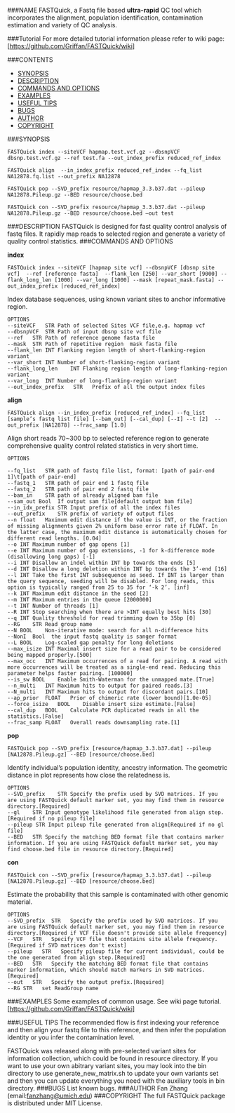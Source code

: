 ###NAME
   FASTQuick, a Fastq file based **ultra-rapid** QC tool which incorporates the alignment, population identification, contamination estimation and variety of QC analysis. 
   
   
###Tutorial
   For more detailed tutorial information please refer to wiki page:[https://github.com/Griffan/FASTQuick/wiki]
   
   
###CONTENTS

- [SYNOPSIS](#synopsis)
- [DESCRIPTION](#description)
- [COMMANDS AND OPTIONS](#commands-and-options)
- [EXAMPLES](#examples)
- [USEFUL TIPS](#useful-tips)
- [BUGS](#bugs)
- [AUTHOR](#author)
- [COPYRIGHT](#copyright)

###SYNOPSIS
```
FASTQuick index --siteVCF hapmap.test.vcf.gz --dbsnpVCF dbsnp.test.vcf.gz --ref test.fa --out_index_prefix reduced_ref_index

FASTQuick align  --in_index_prefix reduced_ref_index --fq_list NA12878.fq.list --out_prefix NA12878 

FASTQuick pop --SVD_prefix resource/hapmap_3.3.b37.dat --pileup NA12878.Pileup.gz --BED resource/choose.bed

FASTQuick con --SVD_prefix resource/hapmap_3.3.b37.dat --pileup NA12878.Pileup.gz --BED resource/choose.bed —out test
```
###DESCRIPTION
   FASTQuick is designed for fast quality control analysis of fastq files. It rapidly map reads to selected region and generate a variety of quality control statistics.
###COMMANDS AND OPTIONS

**index**	

    FASTQuick index --siteVCF [hapmap site vcf] --dbsnpVCF [dbsnp site vcf]  --ref [reference fasta]  --flank_len [250] --var_short [9000] --flank_long_len [1000] --var_long [1000] --mask [repeat_mask.fasta] --out_index_prefix [reduced_ref_index]

Index database sequences, using known variant sites to anchor informative region.

    OPTIONS
    --siteVCF	STR	Path of selected Sites VCF file,e.g. hapmap vcf
    --dbsnpVCF	STR	Path of input dbsnp site vcf file
    --ref	STR	Path of reference genome fasta file
    --mask	STR	Path of repetitive region  mask fasta file
    --flank_len	INT	Flanking region length of short-flanking-region variant
    --var_short	INT	Number of short-flanking-region variant
    --flank_long_len	INT Flanking region length of long-flanking-region variant
    --var_long	INT	Number of long-flanking-region variant
    --out_index_prefix   STR   Prefix of all the output index files

**align**

    FASTQuick align --in_index_prefix [reduced_ref_index] --fq_list [sample’s fastq list file] [--bam_out] [--cal_dup] [--I] --t [2]  --out_prefix [NA12878] --frac_samp [1.0] 

Align short reads 70~300 bp to selected reference region to generate comprehensive quality control related statistics in very short time.
    
    OPTIONS
    
    --fq_list	STR path of fastq file list, format: [path of pair-end 1]\t[path of pair-end]
    --fastq_1	STR path of pair end 1 fastq file
    --fastq_2	STR path of pair end 2 fastq file
    --bam_in	STR path of already aligned bam file
    --sam_out Bool  If output sam file[default output bam file]
    --in_idx_prefix	STR	Input prefix of all the index files
    --out_prefix	STR	prefix of variety of output files
    --n	float	Maximum edit distance if the value is INT, or the fraction of missing alignments given 2% uniform base error rate if FLOAT. In the latter case, the maximum edit distance is automatically chosen for different read lengths. [0.04]
    --o	INT	Maximum number of gap opens [1]
    --e	INT	Maximum number of gap extensions, -1 for k-difference mode (disallowing long gaps) [-1]
    --i	INT	Disallow an indel within INT bp towards the ends [5]
    --d	INT	Disallow a long deletion within INT bp towards the 3’-end [16]
    --l	INT	Take the first INT subsequence as seed. If INT is larger than the query sequence, seeding will be disabled. For long reads, this option is typically ranged from 25 to 35 for ‘-k 2’. [inf]
    --k	INT	Maximum edit distance in the seed [2]
    --m	INT	Maximum entries in the queue [2000000]
    --t	INT	Number of threads [1]
    --R	INT	Stop searching when there are >INT equally best hits [30]
    --q	INT	Quality threshold for read trimming down to 35bp [0]
    --RG	STR	Read group name
    --N	BOOL	Non-iterative mode: search for all n-difference hits
    --NonI  Bool  the input fastq quality is sanger format 
    --L	BOOL	Log-scaled gap penalty for long deletions 
    --max_isize	INT	Maximal insert size for a read pair to be considered being mapped properly.[500] 
    --max_occ	INT	Maximum occurrences of a read for pairing. A read with more occurrences will be treated as a single-end read. Reducing this parameter helps faster pairing. [100000]
    --is_sw	BOOL	Enable Smith-Waterman for the unmapped mate.[True]
    --n_multi	INT	Maximum hits to output for paired reads.[3]
    --N_multi	INT	Maximum hits to output for discordant pairs.[10]
    --ap_prior	FLOAT	Prior of chimeric rate (lower bound)[1.0e-05]
    --force_isize	BOOL	Disable insert size estimate.[False]
    --cal_dup	BOOL	Calculate PCR duplicated reads in all the statistics.[False]
    --frac_samp	FLOAT	Overall reads downsampling rate.[1]
**pop**

    FASTQuick pop --SVD_prefix [resource/hapmap_3.3.b37.dat] --pileup [NA12878.Pileup.gz] --BED [resource/choose.bed]
Identify individual’s population identity, ancestry information. The geometric distance in plot represents how close the relatedness is.

    OPTIONS
    --SVD_prefix	STR	Specify the prefix used by SVD matrices. If you are using FASTQuick default marker set, you may find them in resource directory.[Required]
    --gl	STR	Input genotype likelihood file generated from align step.[Required if no pileup file]
    --pileup STR Input pileup file generated from align[Required if no gl file]
    --BED	STR	Specify the matching BED format file that contains marker information. If you are using FASTQuick default marker set, you may find choose.bed file in resource directory.[Required]
**con**

    FASTQuick con --SVD_prefix [resource/hapmap_3.3.b37.dat] --pileup [NA12878.Pileup.gz] --BED [resource/choose.bed]
Estimate the probability that this sample is contaminated with other genomic material.

    OPTIONS
    --SVD_prefix  STR	Specify the prefix used by SVD matrices. If you are using FASTQuick default marker set, you may find them in resource directory.[Required if VCF file doesn't provide site allele frequency]
    --VCF   STR   Specify VCF file that contains site allele frequency.[Required if SVD matrices don't exist]
    --pileup   STR   Specify pileup file for current individual, could be the one generated from align step.[Required]
    --BED   STR   Specify the matching BED format file that contains marker information, which should match markers in SVD matrices.[Required]
    --out   STR   Specify the output prefix.[Required]
    --RG STR   set ReadGroup name
###EXAMPLES
   Some examples of common usage.
   See wiki page tutorial.
   [https://github.com/Griffan/FASTQuick/wiki]
   
   
###USEFUL TIPS
   The recommended flow is first indexing your reference and then align your fastq file to this reference, and then infer the population identity or you infer the contamination level.
   
   FASTQuick was released along with pre-selected variant sites for information collection, which could be found in resource directory. If you want to use your own abitrary variant sites, you may look into the bin directory to use generate_new_matrix.sh to update your own variants set and then you can update everything you need with the auxiliary tools in bin directory.
###BUGS
   List known bugs.
###AUTHOR
Fan Zhang (email:fanzhang@umich.edu)
###COPYRIGHT
   The full FASTQuick package is distributed under MIT License.


